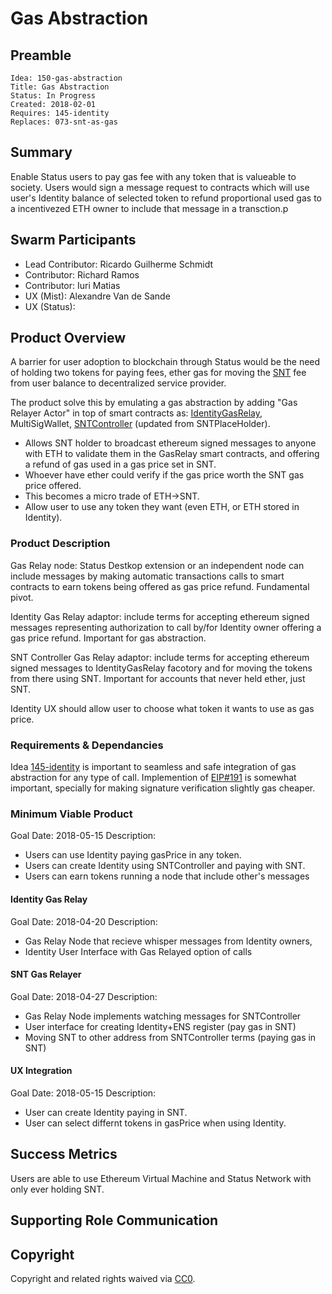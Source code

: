 # Gas Abstraction

## Preamble

    Idea: 150-gas-abstraction
    Title: Gas Abstraction
    Status: In Progress
    Created: 2018-02-01
    Requires: 145-identity
    Replaces: 073-snt-as-gas

## Summary

Enable Status users to pay gas fee with any token that is valueable to society. 
Users would sign a message request to contracts which will use user's Identity balance of selected token to refund proportional used gas to a incentivezed ETH owner to include that message in a transction.p

## Swarm Participants

- Lead Contributor: Ricardo Guilherme Schmidt
- Contributor: Richard Ramos
- Contributor: Iuri Matias
- UX (Mist): Alexandre Van de Sande 
- UX (Status): 


## Product Overview

A barrier for user adoption to blockchain through Status would be the need of holding two tokens for paying fees, ether gas for moving the [SNT](https://etherscan.io/address/0x744d70fdbe2ba4cf95131626614a1763df805b9e#readContract) fee from user balance to decentralized service provider. 

The product solve this by emulating a gas abstraction by adding "Gas Relayer Actor" in top of smart contracts as: [Identity](https://github.com/status-im/contracts/blob/73-economic-abstraction/contracts/identity/Identity.sol)[GasRelay](https://github.com/status-im/contracts/blob/73-economic-abstraction/contracts/identity/IdentityGasRelay.sol), MultiSigWallet, [SNTController](https://github.com/status-im/contracts/blob/73-economic-abstraction/contracts/status/SNTController.sol#L82) (updated from SNTPlaceHolder). 

- Allows SNT holder to broadcast ethereum signed messages to anyone with ETH to validate them in the GasRelay smart contracts, and offering a refund of gas used in a gas price set in SNT. 
- Whoever have ether could verify if the gas price worth the SNT gas price offered.
- This becomes a micro trade of ETH->SNT.
- Allow user to use any token they want (even ETH, or ETH stored in Identity).

### Product Description

Gas Relay node: Status Destkop extension or an independent node can include messages by making automatic transactions calls to smart contracts to earn tokens being offered as gas price refund.
Fundamental pivot. 

Identity Gas Relay adaptor: include terms for accepting ethereum signed messages representing authorization to call by/for Identity owner offering a gas price refund.
Important for gas abstraction.

SNT Controller Gas Relay adaptor: include terms for accepting ethereum signed messages to IdentityGasRelay facotory and for moving the tokens from there using SNT.
Important for accounts that never held ether, just SNT.

Identity UX should allow user to choose what token it wants to use as gas price.

### Requirements & Dependancies

Idea [145-identity](https://github.com/status-im/ideas/pull/145) is important to seamless and safe integration of gas abstraction for any type of call.
Implemention of [EIP#191](https://github.com/ethereum/EIPs/issues/191) is somewhat important, specially for making signature verification slightly gas cheaper.

### Minimum Viable Product

Goal Date: 2018-05-15
Description:
- Users can use Identity paying gasPrice in any token.
- Users can create Identity using SNTController and paying with SNT.
- Users can earn tokens running a node that include other's messages

#### Identity Gas Relay

Goal Date: 2018-04-20
Description: 
- Gas Relay Node that recieve whisper messages from Identity owners, 
- Identity User Interface with Gas Relayed option of calls

#### SNT Gas Relayer

Goal Date: 2018-04-27
Description: 
- Gas Relay Node implements watching messages for SNTController 
- User interface for creating Identity+ENS register (pay gas in SNT)
- Moving SNT to other address from SNTController terms (paying gas in SNT)

#### UX Integration

Goal Date: 2018-05-15
Description:
- User can create Identity paying in SNT.
- User can select differnt tokens in gasPrice when using Identity.

## Success Metrics

Users are able to use Ethereum Virtual Machine and Status Network with only ever holding SNT.

## Supporting Role Communication

## Copyright
Copyright and related rights waived via [CC0](https://creativecommons.org/publicdomain/zero/1.0/).
